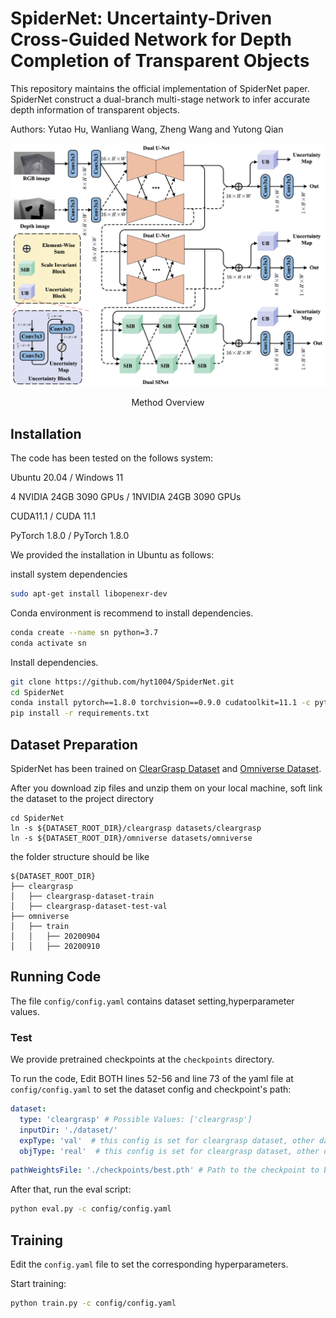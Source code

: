# SpiderNet: Uncertainty-Driven Cross-Guided Network for Depth Completion of Transparent Objects

This repository maintains the official implementation of SpiderNet paper. SpiderNet construct a dual-branch multi-stage network to infer accurate depth information of transparent objects.

Authors: Yutao Hu, Wanliang Wang, Zheng Wang and Yutong Qian

![SpiderNet](readme_img/pipeline.jpg)

<center>Method Overview</center>

## Installation

The code has been tested on the follows system:

Ubuntu 20.04 / Windows 11

4 NVIDIA 24GB 3090 GPUs / 1NVIDIA 24GB 3090 GPUs

CUDA11.1 / CUDA 11.1

PyTorch 1.8.0 / PyTorch 1.8.0

We provided the installation in Ubuntu as follows:

install system dependencies

```bash
sudo apt-get install libopenexr-dev
```

Conda environment is recommend to install dependencies.

```bash
conda create --name sn python=3.7
conda activate sn
```

Install dependencies.

```bash
git clone https://github.com/hyt1004/SpiderNet.git
cd SpiderNet
conda install pytorch==1.8.0 torchvision==0.9.0 cudatoolkit=11.1 -c pytorch
pip install -r requirements.txt
```

## Dataset Preparation

SpiderNet has been trained on [ClearGrasp Dataset](https://sites.google.com/view/cleargrasp/data)  and  [Omniverse Dataset](https://drive.google.com/drive/folders/1wCB1vZ1F3up5FY5qPjhcfSfgXpAtn31H?usp=sharing).

After you download zip files and unzip them on your local machine, soft link the dataset to the project directory

```
cd SpiderNet
ln -s ${DATASET_ROOT_DIR}/cleargrasp datasets/cleargrasp
ln -s ${DATASET_ROOT_DIR}/omniverse datasets/omniverse
```



 the folder structure should be like

```
${DATASET_ROOT_DIR}
├── cleargrasp
│   ├── cleargrasp-dataset-train
│   ├── cleargrasp-dataset-test-val
├── omniverse
│   ├── train
│   │	├── 20200904
│   │	├── 20200910
```

## Running Code

The file  `config/config.yaml` contains  dataset setting,hyperparameter values.

### Test

We provide pretrained checkpoints at the `checkpoints` directory.  

To run the code, Edit BOTH lines 52-56 and line 73 of the yaml file at `config/config.yaml` to set the dataset config and checkpoint's path:

```yaml
dataset:
  type: 'cleargrasp' # Possible Values: ['cleargrasp']
  inputDir: './dataset/'
  expType: 'val'  # this config is set for cleargrasp dataset, other dataset set null
  objType: 'real'  # this config is set for cleargrasp dataset, other dataset set null
```

```yaml
pathWeightsFile: './checkpoints/best.pth' # Path to the checkpoint to be loaded
```

After that, run the eval script:

```bash
python eval.py -c config/config.yaml
```

## Training

Edit the `config.yaml` file to set the corresponding hyperparameters.

Start training:

```bash
python train.py -c config/config.yaml
```

